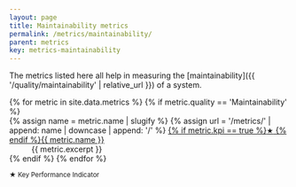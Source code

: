 ```yaml
---
layout: page
title: Maintainability metrics
permalink: /metrics/maintainability/
parent: metrics
key: metrics-maintainability
---
```


The metrics listed here all help in measuring the [maintainability]({{ '/quality/maintainability' | relative_url }}) of a system.

<dl>
    {% for metric in site.data.metrics %}
        {% if metric.quality == 'Maintainability' %}
            <dt>
                {% assign name = metric.name | slugify %}
                {% assign url = '/metrics/' | append: name | downcase | append: '/' %}
                <a href="{{ url | relative_url }}">{% if metric.kpi == true %}<small>★</small> {% endif %}{{ metric.name }}</a>
            </dt>
            <dd>{{ metric.excerpt }}</dd>
        {% endif %}
    {% endfor %}
</dl>

<small>★ Key Performance Indicator</small>
